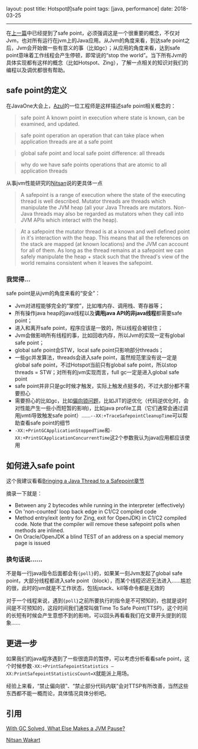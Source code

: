 layout: post
title: Hotspot的safe point
tags: [java, performance]
date: 2018-03-25

---
在[上一篇](/2018/02/safepoint-1)中已经提到了safe point，必须强调这是一个很重要的概念，不仅对Jvm，也对所有运行在jvm上的Java应用。从Jvm的角度来看，到达safe point之后，Jvm会开始做一些有意义的事（比如gc）；从应用的角度来看，达到safe point意味着工作线程会产生停顿，即常说的“stop the world”。当下所有Jvm的具体实现都有这样的概念（比如Hotspot、Zing），了解一点相关的知识对我们的编程以及调优都很有帮助。
<!--more-->
## safe point的定义

在JavaOne大会上，[Azul](#ps1)的一位工程师是这样描述safe point相关概念的：

> safe point
> A known point in execution where state is known, can be examined, and updated.

> safe point operation
> an operation that can take place when application threads are at a safe point

> global safe point and local safe point
> difference: all threads

> why do we have safe points
> operations that are atomic to all application threads

从事jvm性能研究的[Nitsan](#ps2)说的更具体一点

> A safepoint is a range of execution where the state of the executing thread is well described. Mutator threads are threads which manipulate the JVM heap (all your Java Threads are mutators. Non-Java threads may also be regarded as mutators when they call into JVM APIs which interact with the heap).

> At a safepoint the mutator thread is at a known and well defined point in it's interaction with the heap. This means that all the references on the stack are mapped (at known locations) and the JVM can account for all of them. As long as the thread remains at a safepoint we can safely manipulate the heap + stack such that the thread's view of the world remains consistent when it leaves the safepoint.

### 我觉得...

safe point是从jvm的角度来看的“安全”：

* Jvm对进程能够完全的“掌控”，比如堆内存、调用栈、寄存器等；
* 所有操作java heap的java线程以及**调用java API的非java线程**都需要safe point；
* 进入和离开safe point，程序应该是一致的，所以线程会被锁住；
* Jvm会做影响所有线程的事，比如回收内存，所以Jvm的实现一定有global safe point；
* global safe point会STW，local safe point只影响部分threads；
* 一些gc并发算法，threads会进入safe point，虽然规范里没有说一定是global safe point，不过Hotspot当前只有global safe point，所以stop threads = STW；对所有的jvm实现而言，full gc一定是进入global safe point
* safe point并非只是gc时候才触发，实际上触发点挺多的，不过大部分都不需要担心
* 需要担心的比如gc，比如[偏向锁问题](https://blog.csdn.net/hsuxu/article/details/9472381)，比如JIT的逆优化（代码逆优化时，会对性能产生一些小而短暂的影响)，比如java profile工具（它们通常会通过调用jvmti导致触发safe point）......`--XX:+TraceSafepointCleanupTime`可以帮助查看safe point的细节
* `-XX:+PrintGCApplicationStoppedTime`和`-XX:+PrintGCApplicationConcurrentTime`这2个参数我认为java应用都应该使用

## 如何进入safe point

这个我建议看看[Bringing a Java Thread to a Safepoint章节](http://psy-lob-saw.blogspot.com/2015/12/safepoints.html)

摘录一下就是：

* Between any 2 bytecodes while running in the interpreter (effectively)
* On 'non-counted' loop back edge in C1/C2 compiled code
* Method entry/exit (entry for Zing, exit for OpenJDK) in C1/C2 compiled code. Note that the compiler will remove these safepoint polls when methods are inlined.
* On Oracle/OpenJDK a blind TEST of an address on a special memory page is issued

### 换句话说......

不是每一行java指令后面都会有`{poll}`的，如果某一刻Jvm发起了global safe point，大部分线程都进入safe point（block），而某个线程迟迟无法进入......尴尬的很，此时的jvm就是不工作状态，包括jstack、kill等命令都是无效的

对于一个线程来说，遇到`{poll}`之前所要执行的指令是不可预知的，也就是说时间是不可预知的，这段时间我们通常叫做Time To Safe Point(TTSP)，这个时间的长短有时候会产生意想不到的影响，可以回头再看看我们在文章开头提到的现象......

## 更进一步

如果我们的java程序遇到了一些很诡异的暂停，可以考虑分析看看safe point，这个时候参数`-XX:+PrintSafepointStatistics –XX:PrintSafepointStatisticsCount=X`就能派上用场。

经验上来看，“禁止偏向锁”、“禁止部分代码内联”会对TTSP有所改善，当然这些东西都不能一概而论，具体情况具体分析吧。

## 引用

<a name="ps1"/>[With GC Solved, What Else Makes a JVM Pause?](https://www.youtube.com/watch?v=Y39kllzX1P8)

<a name="ps2"/>[Nitsan Wakart](http://psy-lob-saw.blogspot.com/Psy-Lob-Saw)
